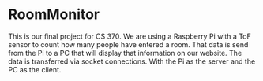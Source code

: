 # RoomMonitor
This is our final project for CS 370. We are using a Raspberry Pi with a ToF sensor to count how many people have entered a room. That data is send from the Pi to a PC that will display that information on our website. The data is transferred via socket connections. With the Pi as the server and the PC as the client.
